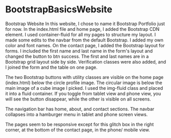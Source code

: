 # BootstrapBasicsWebsite
Bootstrap Website
In this website, I chose to name it Bootstrap Portfolio just for now. 
In the index.html file and home page, I added the Bootstrap CDN element. I used container-fluid  for all my pages to structure my layout.
I made some edits to the navbar from the default Bootstrap. I added my own color and font names.
On the contact page, I added the Bootstrap layout for forms. I included the first name and last name in the form's layout and changed the button to btn success.
The first and last names are in a Bootstrap grid layout side by side. 
Verification classes were also added, and I joined the form and the table on one page.

The two Bootstrap buttons with utility classes are visible on the home page (index.html) below the circle profile image. The circular image is below the main image of a cube image I picked. I used the img-fluid class and placed it into a fluid container. If you toggle from tablet view and phone view, you will see the button disappear, while the other is visible on all screens. 

The navigation bar has home, about, and contact sections. The navbar collapses into a hamburger menu in tablet and phone screen views. 

The pages seem to be responsive except for this glitch box in the right corner, at the bottom of the contact page, in the phone/ mobile view.
